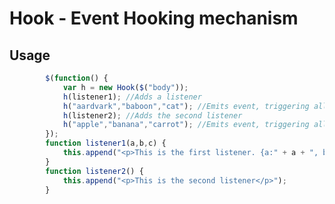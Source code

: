 Hook - Event Hooking mechanism
==================================================

Usage
--------------------------------------

```js
		$(function() {
            var h = new Hook($("body"));
            h(listener1); //Adds a listener
            h("aardvark","baboon","cat"); //Emits event, triggering all listeners (just listener1 right now)
            h(listener2); //Adds the second listener
            h("apple","banana","carrot"); //Emits event, triggering all listeners (both listeners are triggered)
		});
        function listener1(a,b,c) {
            this.append("<p>This is the first listener. {a:" + a + ", b:" + b + ", c:" + c + "}</p>");
        }
        function listener2() {
            this.append("<p>This is the second listener</p>");
        }
```
